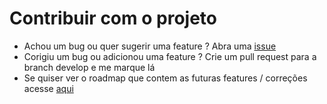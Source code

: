 # Contribuir com o projeto

- Achou um bug ou quer sugerir uma feature ? Abra uma [issue](https://github.com/Kaua3045/monitoring-jobs/issues)
- Corigiu um bug ou adicionou uma feature ? Crie um pull request para a branch develop e me marque lá
- Se quiser ver o roadmap que contem as futuras features / correções acesse [aqui](roadmap.md)
